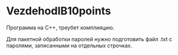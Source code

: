 # VezdehodIB10points
Программа на С++, треубет комплияцию. 

Для пакетной обработки паролей нужно подготовить файл .txt с паролями, записанными на отдельных строчках.
